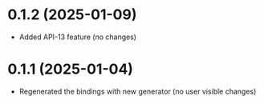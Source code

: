 # 0.1.2 (2025-01-09)

- Added API-13 feature (no changes)

# 0.1.1 (2025-01-04)

- Regenerated the bindings with new generator (no user visible changes)

